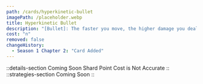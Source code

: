 ```yaml
---
path: /cards/hyperkinetic-bullet
imagePath: /placeholder.webp
title: Hyperkinetic Bullet
description: "[Bullet]: The faster you move, the higher damage you deal."
cost: "n"
removed: false
changeHistory:
  - Season 1 Chapter 2: "Card Added"
---
```

::details-section
Coming Soon
Shard Point Cost is Not Accurate
::
::strategies-section
Coming Soon
::